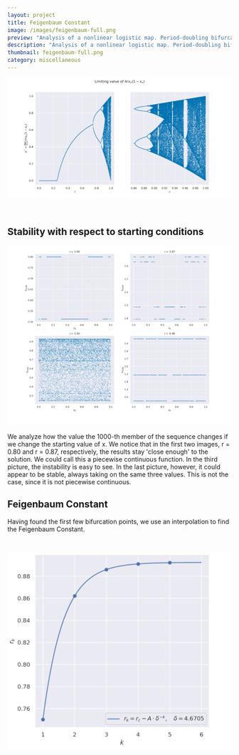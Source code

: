 ```yaml
---
layout: project
title: Feigenbaum Constant
image: /images/feigenbaum-full.png
preview: "Analysis of a nonlinear logistic map. Period-doubling bifurcation points. Transition into chaos. Finding the Feigenbaum constant. Code in Python."
description: "Analysis of a nonlinear logistic map. Period-doubling bifurcation points. Transition into chaos. Finding the Feigenbaum constant. Code in Python."
thumbnail: feigenbaum-full.png
category: miscellaneous
---
```


![huge](/images/feigenbaum.png)

<br/>

## Stability with respect to starting conditions

![huge](/images/feigenbaum-stability.png)

We analyze how the value the 1000-th member of the sequence changes if we change the starting value of x. We notice that in the first two images, r = 0.80 and r = 0.87, respectively, the results stay 'close enough' to the solution. We could call this a piecewise continuous function. In the third picture, the instability is easy to see. In the last picture, however, it could appear to be stable, always taking on the same three values. This is not the case, since it is not piecewise continuous.

## Feigenbaum Constant

Having found the first few bifurcation points, we use an interpolation to find the Feigenbaum Constant.

<br/>

![huge](/images/feigenbaum-constant.png)
